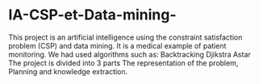 # IA-CSP-et-Data-mining-

This project is an artificial intelligence using the constraint satisfaction problem (CSP) and data mining. It is a medical example of patient monitoring.
We had used algorithms such as:
Backtracking
Djikstra
Astar
The project is divided into 3 parts The representation of the problem, Planning and knowledge extraction.
